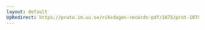 ```yaml
---
layout: default
UpRedirect: https://pruto.im.uu.se/riksdagen-records-pdf/1875/prot-1875--ak--044/prot-1875--ak--044_027.pdf
---
```

